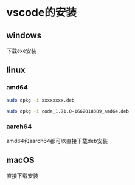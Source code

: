 # vscode的安装

## windows

下载exe安装

## linux

### amd64

```bash
sudo dpkg -i xxxxxxxx.deb

sudo dpkg -i code_1.71.0-1662018389_amd64.deb
```

### aarch64

amd64和aarch64都可以直接下载deb安装

## macOS

直接下载安装
